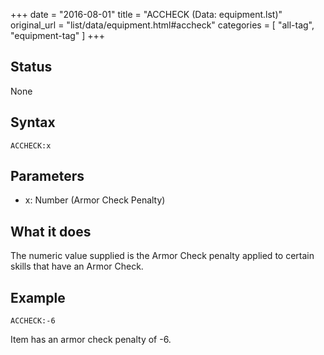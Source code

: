 +++
date = "2016-08-01"
title = "ACCHECK (Data: equipment.lst)"
original_url = "list/data/equipment.html#accheck"
categories = [ "all-tag", "equipment-tag" ]
+++

## Status

None

## Syntax

`ACCHECK:x`

## Parameters

-   x: Number (Armor Check Penalty)



What it does
------------

The numeric value supplied is the Armor Check penalty applied to certain
skills that have an Armor Check.

Example
-------

`ACCHECK:-6`

Item has an armor check penalty of -6.


